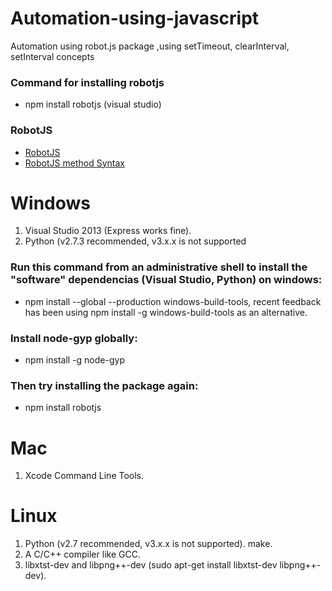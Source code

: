 # Automation-using-javascript
Automation using robot.js package ,using setTimeout, clearInterval, setInterval concepts

### Command for installing robotjs
* npm install robotjs (visual studio)

### RobotJS
* [RobotJS](http://robotjs.io/)
* [RobotJS method Syntax](http://robotjs.io/docs/syntax)

# Windows
1) Visual Studio 2013 (Express works fine).
2) Python (v2.7.3 recommended, v3.x.x is not supported

### Run this command from an administrative shell to install the "software" dependencias (Visual Studio, Python) on windows:

* npm install --global --production windows-build-tools, recent feedback has been using npm install -g windows-build-tools as an alternative.

### Install node-gyp globally:
* npm install -g node-gyp

### Then try installing the package again:
* npm install robotjs

# Mac
1) Xcode Command Line Tools.

# Linux
1) Python (v2.7 recommended, v3.x.x is not supported).
make.
2) A C/C++ compiler like GCC.
3) libxtst-dev and libpng++-dev (sudo apt-get install libxtst-dev libpng++-dev).
